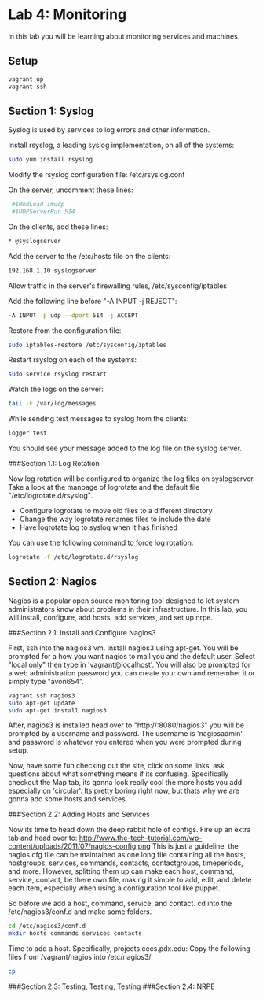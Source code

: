 <!---
   Copyright 2014 Portland State University

   Licensed under the Apache License, Version 2.0 (the "License");
   you may not use this file except in compliance with the License.
   You may obtain a copy of the License at

       http://www.apache.org/licenses/LICENSE-2.0

   Unless required by applicable law or agreed to in writing, software
   distributed under the License is distributed on an "AS IS" BASIS,
   WITHOUT WARRANTIES OR CONDITIONS OF ANY KIND, either express or implied.
   See the License for the specific language governing permissions and
   limitations under the License.
--->

Lab 4: Monitoring
=================

In this lab you will be learning about monitoring services and machines.

Setup
-----

```bash
vagrant up
vagrant ssh
```

Section 1: Syslog
-----------------

Syslog is used by services to log errors and other information.

Install rsyslog, a leading syslog implementation, on all of the systems:
```bash
sudo yum install rsyslog
```

Modify the rsyslog configuration file: /etc/rsyslog.conf

On the server, uncomment these lines:
```bash
 #$ModLoad imudp
 #$UDPServerRun 514
```

On the clients, add these lines:
```bash
* @syslogserver
```

Add the server to the /etc/hosts file on the clients:
```bash
192.168.1.10 syslogserver
```

Allow traffic in the server's firewalling rules, /etc/sysconfig/iptables

Add the following line before "-A INPUT -j REJECT":
```bash
-A INPUT -p udp --dport 514 -j ACCEPT
```

Restore from the configuration file:
```bash
sudo iptables-restore /etc/sysconfig/iptables
```

Restart rsyslog on each of the systems:
```bash
sudo service rsyslog restart
```

Watch the logs on the server:
```bash
tail -F /var/log/messages
```

While sending test messages to syslog from the clients:
```bash
logger test
```

You should see your message added to the log file on the syslog server.

###Section 1.1: Log Rotation

Now log rotation will be configured to organize the log files on
syslogserver. Take a look at the manpage of logrotate and the default
file "/etc/logrotate.d/rsyslog".

* Configure logrotate to move old files to a different directory
* Change the way logrotate renames files to include the date
* Have logrotate log to syslog when it has finished

You can use the following command to force log rotation:
```bash
logrotate -f /etc/logrotate.d/rsyslog
```

Section 2: Nagios
-------------------

Nagios is a popular open source monitoring tool designed to let system administrators know about problems in their
infrastructure. In this lab, you will install, configure, add hosts, add services, and set up nrpe.

###Section 2.1: Install and Configure Nagios3

First, ssh into the nagios3 vm. Install nagios3 using apt-get. You will be prompted for a how you want nagios to mail
you and the default user. Select "local only" then type in 'vagrant@localhost'. You will also be prompted for a web 
administration password you can create your own and remember it or simply type "avon654".

```bash
vagrant ssh nagios3
sudo apt-get update
sudo apt-get install nagios3
```

After, nagios3 is installed head over to "http://<insert your hostname here>:8080/nagios3" you will be prompted by a username and password.
The username is 'nagiosadmin' and password is whatever you entered when you were prompted during setup.

Now, have some fun checking out the site, click on some links, ask questions about what something means if its
confusing. Specifically checkout the Map tab, its gonna look really cool the more hosts you add especially on
'circular'. Its pretty boring right now, but thats why we are gonna add some hosts and services.

###Section 2.2: Adding Hosts and Services

Now its time to head down the deep rabbit hole of configs. Fire up an extra tab and head over to:
  http://www.the-tech-tutorial.com/wp-content/uploads/2011/07/nagios-config.png
This is just a guideline, the nagios.cfg file can be maintained as one long file containing all
the hosts, hostgroups, services, commands, contacts, contactgroups, timeperiods, and more. However,
splitting them up can make each host, command, service, contact, be there own file, making it simple to add, edit, and delete
each item, especially when using a configuration tool like puppet.

So before we add a host, command, service, and contact. cd into the /etc/nagios3/conf.d and make some folders.
```bash
cd /etc/nagios3/conf.d
mkdir hosts commands services contacts
```

Time to add a host. Specifically, projects.cecs.pdx.edu:
Copy the following files from /vagrant/nagios into /etc/nagios3/
```bash
cp 
```



###Section 2.3: Testing, Testing, Testing
###Section 2.4: NRPE









